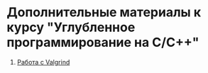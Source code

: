 # Дополнительные материалы к курсу "Углубленное программирование на C/C++"

1. [Работа с Valgrind](https://github.com/miyuki-chan/technosphere/blob/master/valgrind.md)
